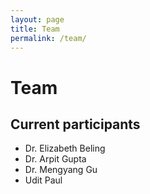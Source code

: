```yaml
---
layout: page
title: Team
permalink: /team/
---
```


# Team

## Current participants
- Dr. Elizabeth Beling
- Dr. Arpit Gupta
- Dr. Mengyang Gu
- Udit Paul
